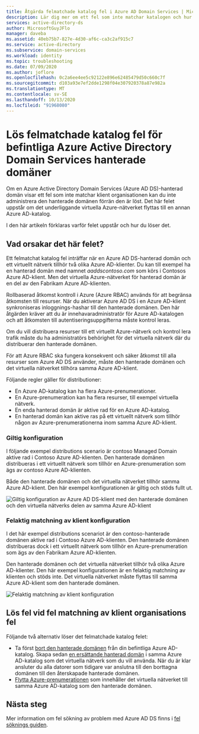 ```yaml
---
title: Åtgärda felmatchade katalog fel i Azure AD Domain Services | Microsoft Docs
description: Lär dig mer om ett fel som inte matchar katalogen och hur du löser det i Azure AD Domain Services
services: active-directory-ds
author: MicrosoftGuyJFlo
manager: daveba
ms.assetid: 40eb75b7-827e-4d30-af6c-ca3c2af915c7
ms.service: active-directory
ms.subservice: domain-services
ms.workload: identity
ms.topic: troubleshooting
ms.date: 07/09/2020
ms.author: joflore
ms.openlocfilehash: 0c2a6ee4ee5c92122e896e62485479d50c660c7f
ms.sourcegitcommit: d103a93e7ef2dde1298f04e307920378a87e982a
ms.translationtype: MT
ms.contentlocale: sv-SE
ms.lasthandoff: 10/13/2020
ms.locfileid: "91968080"
---
```

# <a name="resolve-mismatched-directory-errors-for-existing-azure-active-directory-domain-services-managed-domains"></a>Lös felmatchade katalog fel för befintliga Azure Active Directory Domain Services hanterade domäner

Om en Azure Active Directory Domain Services (Azure AD DS)-hanterad domän visar ett fel som inte matchar klient organisationen kan du inte administrera den hanterade domänen förrän den är löst. Det här felet uppstår om det underliggande virtuella Azure-nätverket flyttas till en annan Azure AD-katalog.

I den här artikeln förklaras varför felet uppstår och hur du löser det.

## <a name="what-causes-this-error"></a>Vad orsakar det här felet?

Ett felmatchat katalog fel inträffar när en Azure AD DS-hanterad domän och ett virtuellt nätverk tillhör två olika Azure AD-klienter. Du kan till exempel ha en hanterad domän med namnet *aaddscontoso.com* som körs i Contosos Azure AD-klient. Men det virtuella Azure-nätverket för hanterad domän är en del av den Fabrikam Azure AD-klienten.

Rollbaserad åtkomst kontroll i Azure (Azure RBAC) används för att begränsa åtkomsten till resurser. När du aktiverar Azure AD DS i en Azure AD-klient synkroniseras inloggnings-hashar till den hanterade domänen. Den här åtgärden kräver att du är innehavaradministratör för Azure AD-katalogen och att åtkomsten till autentiseringsuppgifterna måste kontrol leras.

Om du vill distribuera resurser till ett virtuellt Azure-nätverk och kontrol lera trafik måste du ha administratörs behörighet för det virtuella nätverk där du distribuerar den hanterade domänen.

För att Azure RBAC ska fungera konsekvent och säker åtkomst till alla resurser som Azure AD DS använder, måste den hanterade domänen och det virtuella nätverket tillhöra samma Azure AD-klient.

Följande regler gäller för distributioner:

- En Azure AD-katalog kan ha flera Azure-prenumerationer.
- En Azure-prenumeration kan ha flera resurser, till exempel virtuella nätverk.
- En enda hanterad domän är aktive rad för en Azure AD-katalog.
- En hanterad domän kan aktive ras på ett virtuellt nätverk som tillhör någon av Azure-prenumerationerna inom samma Azure AD-klient.

### <a name="valid-configuration"></a>Giltig konfiguration

I följande exempel distributions scenario är contoso Managed Domain aktive rad i Contoso Azure AD-klienten. Den hanterade domänen distribueras i ett virtuellt nätverk som tillhör en Azure-prenumeration som ägs av contoso Azure AD-klienten.

Både den hanterade domänen och det virtuella nätverket tillhör samma Azure AD-klient. Den här exempel konfigurationen är giltig och stöds fullt ut.

![Giltig konfiguration av Azure AD DS-klient med den hanterade domänen och den virtuella nätverks delen av samma Azure AD-klient](./media/getting-started/valid-tenant-config.png)

### <a name="mismatched-tenant-configuration"></a>Felaktig matchning av klient konfiguration

I det här exempel distributions scenariot är den contoso-hanterade domänen aktive rad i Contoso Azure AD-klienten. Den hanterade domänen distribueras dock i ett virtuellt nätverk som tillhör en Azure-prenumeration som ägs av den Fabrikam Azure AD-klienten.

Den hanterade domänen och det virtuella nätverket tillhör två olika Azure AD-klienter. Den här exempel konfigurationen är en felaktig matchning av klienten och stöds inte. Det virtuella nätverket måste flyttas till samma Azure AD-klient som den hanterade domänen.

![Felaktig matchning av klient konfiguration](./media/getting-started/mismatched-tenant-config.png)

## <a name="resolve-mismatched-tenant-error"></a>Lös fel vid fel matchning av klient organisations fel

Följande två alternativ löser det felmatchade katalog felet:

* Ta först [bort den hanterade domänen](delete-aadds.md) från din befintliga Azure AD-katalog. Skapa sedan [en ersättande hanterad domän](tutorial-create-instance.md) i samma Azure AD-katalog som det virtuella nätverk som du vill använda. När du är klar ansluter du alla datorer som tidigare var anslutna till den borttagna domänen till den återskapade hanterade domänen.
* [Flytta Azure-prenumerationen](../cost-management-billing/manage/billing-subscription-transfer.md) som innehåller det virtuella nätverket till samma Azure AD-katalog som den hanterade domänen.

## <a name="next-steps"></a>Nästa steg

Mer information om fel sökning av problem med Azure AD DS finns i [fel söknings guiden](troubleshoot.md).
